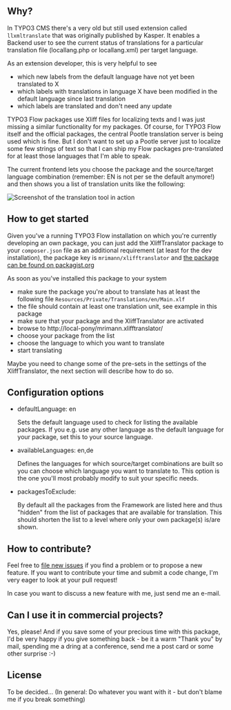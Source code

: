 ## Why?

In TYPO3 CMS there's a very old but still used extension called `llxmltranslate` that was originally published by Kasper. It enables a Backend user to see the current status of translations for a particular translation file (locallang.php or locallang.xml) per target language.

As an extension developer, this is very helpful to see
- which new labels from the default language have not yet been translated to X
- which labels with translations in language X have been modified in the default language since last translation
- which labels are translated and don't need any update

TYPO3 Flow packages use Xliff files for localizing texts and I was just missing a similar functionality for my packages. Of course, for TYPO3 Flow itself and the official packages, the central Pootle translation server is being used which is fine. But I don't want to set up a Pootle server just to localize some few strings of text so that I can ship my Flow packages pre-translated for at least those languages that I'm able to speak.

The current frontend lets you choose the package and the source/target language combination (remember: EN is not per se the default anymore!) and then shows you a list of translation units like the following:

![Screenshot of the translation tool in action](https://raw.github.com/mrimann/XliffTranslator/master/Documentation/Screenshots/translationView.png)


## How to get started

Given you've a running TYPO3 Flow installation on which you're currently developing an own package, you can just add the XliffTranslator package to your `composer.json` file as an additional requirement (at least for the dev installation), the package key is `mrimann/xlifftranslator` and [the package can be found on packagist.org](https://packagist.org/packages/mrimann/xlifftranslator)

As soon as you've installed this package to your system

- make sure the package you're about to translate has at least the following file `Resources/Private/Translations/en/Main.xlf`
- the file should contain at least one translation unit, see example in this package
- make sure that your package and the XliffTranslator are activated
- browse to http://local-pony/mrimann.xlifftranslator/
- choose your package from the list
- choose the language to which you want to translate
- start translating

Maybe you need to change some of the pre-sets in the settings of the XliffTranslator, the next section will describe how to do so.

## Configuration options

- defaultLanguage: en

	Sets the default language used to check for listing the available packages. If you e.g. use any other language as the default language for your package, set this to your source language.

- availableLanguages: en,de

	Defines the languages for which source/target combinations are built so you can choose which language you want to translate to. This option is the one you'll most probably modify to suit your specific needs.

- packagesToExclude: <comma-separated list of package keys>

	By default all the packages from the Framework are listed here and thus "hidden" from the list of packages that are available for translation. This should shorten the list to a level where only your own package(s) is/are shown.

## How to contribute?

Feel free to [file new issues](https://github.com/mrimann/XliffTranslator/issues) if you find a problem or to propose a new feature. If you want to contribute your time and submit a code change, I'm very eager to look at your pull request!

In case you want to discuss a new feature with me, just send me an e-mail.

## Can I use it in commercial projects?

Yes, please! And if you save some of your precious time with this package, I'd be very happy if you give something back - be it a warm "Thank you" by mail, spending me a dring at a conference, send me a post card or some other surprise :-)

## License

To be decided... (In general: Do whatever you want with it - but don't blame me if you break something)